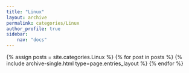 ```yaml
---
title: "Linux"
layout: archive
permalink: categories/Linux
author_profile: true
sidebar:
	nav: "docs"
---
```


{% assign posts = site.categories.Linux %}
{% for post in posts %} {% include archive-single.html type=page.entries_layout %} {% endfor %}